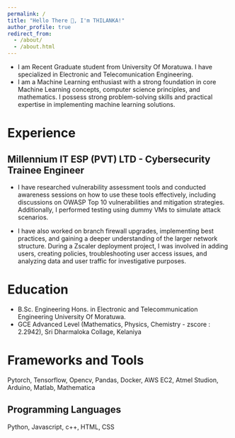 ```yaml
---
permalink: /
title: "Hello There 👋, I'm THILANKA!"
author_profile: true
redirect_from: 
  - /about/
  - /about.html
---
```


- I am Recent Graduate student from University Of Moratuwa. I have specialized in Electronic and Telecomunication Engineering.
- I am a Machine Learning enthusiast with a strong foundation in core Machine Learning concepts, computer science principles, and mathematics. I possess strong problem-solving skills and practical expertise in implementing machine learning solutions.

Experience
======
## Millennium IT ESP (PVT) LTD - Cybersecurity Trainee Engineer
- I have researched vulnerability assessment tools and conducted awareness sessions on how to use these tools effectively, including discussions on OWASP Top 10 vulnerabilities and mitigation strategies. Additionally, I performed testing using dummy VMs to simulate attack scenarios.

- I have also worked on branch firewall upgrades, implementing best practices, and gaining a deeper understanding of the larger network structure. During a Zscaler deployment project, I was involved in adding users, creating policies, troubleshooting user access issues, and analyzing data and user traffic for investigative purposes.

Education
======
- B.Sc. Engineering Hons. in Electronic and Telecommunication Engineering University Of Moratuwa.
- GCE Advanced Level (Mathematics, Physics, Chemistry - zscore : 2.2942), Sri Dharmaloka Collage, Kelaniya

Frameworks and Tools
======
Pytorch, Tensorflow, Opencv, Pandas, Docker, AWS EC2, Atmel Studion, Arduino, Matlab, Mathematica

Programming Languages
------
Python, Javascript, c++, HTML, CSS
